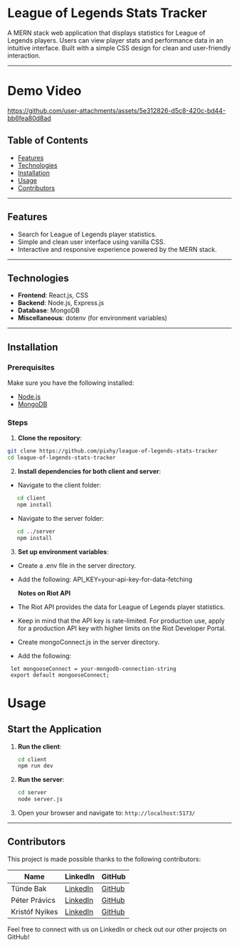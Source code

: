 # League of Legends Stats Tracker

A MERN stack web application that displays statistics for League of Legends players. Users can view player stats and performance data in an intuitive interface. Built with a simple CSS design for clean and user-friendly interaction.

---

# Demo Video


https://github.com/user-attachments/assets/5e312826-d5c8-420c-bd44-bb6fea80d8ad


## Table of Contents
- [Features](#features)
- [Technologies](#technologies)
- [Installation](#installation)
- [Usage](#usage)
- [Contributors](#contributors)

---

## Features
- Search for League of Legends player statistics.
- Simple and clean user interface using vanilla CSS.
- Interactive and responsive experience powered by the MERN stack.

---

## Technologies
- **Frontend**: React.js, CSS
- **Backend**: Node.js, Express.js
- **Database**: MongoDB
- **Miscellaneous**: dotenv (for environment variables)

---

## Installation

### Prerequisites
Make sure you have the following installed:
- [Node.js](https://nodejs.org/)
- [MongoDB](https://www.mongodb.com/)

### Steps
1. **Clone the repository**:
 ```bash
 git clone https://github.com/pixhy/league-of-legends-stats-tracker
 cd league-of-legends-stats-tracker
 ```

2. **Install dependencies for both client and server**:

- Navigate to the client folder:
```bash
   cd client
   npm install
```
- Navigate to the server folder:
```bash
   cd ../server
   npm install
```
3. **Set up environment variables**:
- Create a .env file in the server directory.
- Add the following:
  API_KEY=your-api-key-for-data-fetching


  **Notes on Riot API**

- The Riot API provides the data for League of Legends player statistics.
- Keep in mind that the API key is rate-limited. For production use, apply for a production API key with higher limits on the Riot Developer Portal.


- Create mongoConnect.js in the server directory.
- Add the following:
 ```
  let mongooseConnect = your-mongodb-connection-string
  export default mongooseConnect;
  ``` 
# Usage
## Start the Application
1. **Run the client**: 
   ```bash
   cd client
   npm run dev
   ```

2. **Run the server**:
   ```bash
   cd server
   node server.js
   ```
3. Open your browser and navigate to: `http://localhost:5173/`


---

## Contributors
This project is made possible thanks to the following contributors:

| Name           | LinkedIn                                          | GitHub                                 |
|----------------|---------------------------------------------------|----------------------------------------|
| Tünde Bak      | [LinkedIn](https://www.linkedin.com/in/tunde-bak) | [GitHub](https://github.com/pixhy)     |
| Péter Právics  | [LinkedIn](https://www.linkedin.com/in/pr%C3%A1vics-p%C3%A9ter-760265330/) | [GitHub](https://github.com/prvics) |
| Kristóf Nyikes | [LinkedIn](https://www.linkedin.com/in/krist%C3%B3f-nyikes-31121133a/) | [GitHub](https://github.com/kristofNyikes) |

Feel free to connect with us on LinkedIn or check out our other projects on GitHub!

